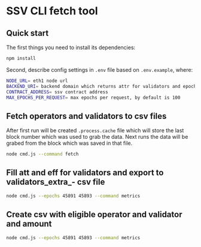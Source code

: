 # SSV CLI fetch tool

## Quick start

The first things you need to install its
dependencies:

```sh
npm install
```

Second, describe config settings in `.env` file based on `.env.example`, where:
```sh
NODE_URL= eth1 node url
BACKEND_URI= backend domain which returns attr for validators and epoch
CONTRACT_ADDRESS= ssv contract address
MAX_EPOCHS_PER_REQUEST= max epochs per request, by default is 100
```

## Fetch operators and validators to csv files
After first run will be created `.process.cache` file which will store the last block number which was used to grab the data.
Next runs the data will be grabed from the block which was saved in that file.

```sh
node cmd.js --command fetch
```

## Fill att and eff for validators and export to validators_extra_<from epoch>-<to epoch> csv file

```sh
node cmd.js --epochs 45891 45893 --command metrics
```

## Create csv with eligible operator and validator and amount

```sh
node cmd.js --epochs 45891 45893 --command metrics
```
